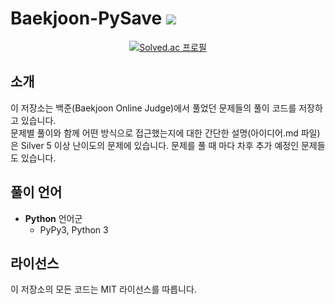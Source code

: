 # Baekjoon-PySave <img src="https://img.shields.io/badge/Python-3776AB?style=for-the-badge&logo=Python&logoColor=white">

<div align = "center">
  
[![Solved.ac 프로필](http://mazassumnida.wtf/api/v2/generate_badge?boj=pyuuka1124)](https://solved.ac/pyuuka1124)

</div>

## 소개

이 저장소는 백준(Baekjoon Online Judge)에서 풀었던 문제들의 풀이 코드를 저장하고 있습니다.   
문제별 풀이와 함께 어떤 방식으로 접근했는지에 대한 간단한 설명(아이디어.md 파일)은 Silver 5 이상 난이도의 문제에 있습니다.
문제를 풀 때 마다 차후 추가 예정인 문제들도 있습니다.

## 풀이 언어
- **Python** 언어군
  - PyPy3, Python 3

## 라이선스

이 저장소의 모든 코드는 MIT 라이선스를 따릅니다.

    
